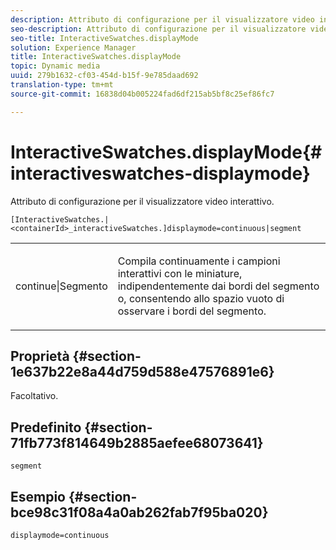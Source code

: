 ```yaml
---
description: Attributo di configurazione per il visualizzatore video interattivo.
seo-description: Attributo di configurazione per il visualizzatore video interattivo.
seo-title: InteractiveSwatches.displayMode
solution: Experience Manager
title: InteractiveSwatches.displayMode
topic: Dynamic media
uuid: 279b1632-cf03-454d-b15f-9e785daad692
translation-type: tm+mt
source-git-commit: 16838d04b005224fad6df215ab5bf8c25ef86fc7

---
```



# InteractiveSwatches.displayMode{#interactiveswatches-displaymode}

Attributo di configurazione per il visualizzatore video interattivo.

`[InteractiveSwatches.|<containerId>_interactiveSwatches.]displaymode=continuous|segment`

<table id="table_441553CD34C94A58A9D7CBF772DEDDB6"> 
 <tbody> 
  <tr> 
   <td colname="col1"> <p> <span class="codeph"> continue|Segmento</span> </p> </td> 
   <td colname="col2"> <p> Compila continuamente i campioni interattivi con le miniature, indipendentemente dai bordi del segmento o, consentendo allo spazio vuoto di osservare i bordi del segmento. </p> </td> 
  </tr> 
 </tbody> 
</table>

## Proprietà {#section-1e637b22e8a44d759d588e47576891e6}

Facoltativo.

## Predefinito {#section-71fb773f814649b2885aefee68073641}

`segment`

## Esempio {#section-bce98c31f08a4a0ab262fab7f95ba020}

```
displaymode=continuous
```

